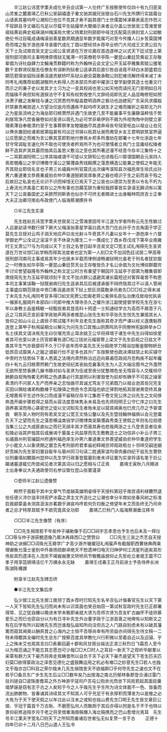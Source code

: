<!-- { "loadSidebar": true } -->
　　半江赵公讳宽字栗夫成化辛丑会试第一人仕终广东按察使年仅四十有九归窆吴山灵峯之麓嘉靖乙巳秋公冡嗣禧遣子重文驰其姻兄张银台石川先生所撰行实跋履台山请表其墓呜呼公潮知巳也位不克其才寿不副其德门士世儒震悼涕慕表奚忍作而义不容辞且寻丈碣石鸟足以尽载平生姑撮举大槩揭示来者云尔盖公世居吴江雪滩里曾祖铭黄岩典史祖瑛湖州梅溪局大使父旸累封刑部郎中母沈氏配莫氏俱封宜人公幼敏绝伦书过目辄成诵梅溪翁善星数夙期通显年数岁能属巧对至今传播人口乡哲莫国博奇而壻之髫岁游邑庠寻录廪饩成化丁酉以壁经领乡荐卒业桥门大司成王文肃公目为天下士及试南宫吴文定公阅公圣贤道在万世论嘉叹首选遂梓之以式天下廷试登上第授刑部河南司主事明律原情狱无冤滞一时英僚若华亭陈一夔昆山秦廷贽黄岩王存敬辈倡为诗社益肆力文翰淹贯群籍时称为外翰林云会文定公开玉延亭雅集索赋公援笔数千言群贤叹服去任僚友有误断刑狱者公适承其后直引咎自诬竟不辩白水部盛君应期范君璋坐貂珰诬奏沮遏贡献矫吓系狱众避忌莫敢承鞫公则犯难讯解终得末减丁未同考礼闱膺荐如鹅湖敬所大称得人历本部员外郎中擢浙江督学副使其造士也重文行而示之的兼子史以发其才士习为之一变其校阅也至公如天地而请托无门至明如日月而锱铢不爽但知有道揆法守不复知有权势毁誉凡文辞经阅即先定人品显晦修短如预决萧子雝之发解钱与谦之沉冥悉符所儗盖聦明涵养之极功也迨緫宪广东采风求瘼戢奸禁暴贵阉敛迹人方望治仅逾月而遘疾不起呜呼天胡生才之难而摧折之易耶无乃升之为星辰流峙之为海岳耶归榇萧然非遇门生故吏几至不能襄事平生廉静温粹恬于势利居常净凡焚香展卷如对圣贤以周孔为必可学非皋伊则不屑为外视恂恂中则壁立家理素薄自奉极清约至于生事葬祭孝友睦姻曲尽其道奔母丧号恸至呕血以祖业让伯兄以俸余置田给诸弟居第隘甚有司议迁邻驿以拓其址谢而弗受乡友王君明欲筑室界逼公庄愿廓之而难为言公察其意即割地付劵焉乡邦多所激劝在郎署十七年仕浙逾七年甘守常调耻言速化所不取也可使贪者矜焉所不为也可使懦者立焉门士显庸经松陵者鲜不造其庐哭其墓而恤其后盖恩义敷洽之至也其所著述漫不经意今存半江集特十之一二耳鹅湖阳明二公序其端咸谓不可徒以文辞知公也谅哉石川甞谓国朝会元吴四人焉若匏庵公之学识博赡守溪公之榘彟森秀钱殿撰之藻思横逸公能兼之使假之年能无齐其勋业耶信名言也子男三长禧眉州判官莫氏出次禴岑溪知县次福邑庠生徐氏出孙男六重道重文恭畏重威伯俞仲华重道脱颖吴庠象贤之器也噫识于生之前而哀于殁之后故旧之私哀也无论识不识而悼惜无巳焉天下之公哀也以德崇为至贵以令名不朽为上寿流光济美虽亡若存公之所有事也岂藉芜辞为重轻哉顾事皆实录语无餙词有以寓天下之公哀备国史之采摭然则斯表也似亦不可终无者赐进士出身翰林院庶吉士正奉大夫正治卿河南右布政使门人临海蔡潮撰并书 

　　○半江先生实录 

　　先生姓赵氏讳宽字栗夫世居吴江之雪滩里因号半江遂为学者所称云先生性敏过人远甚幼读书数行俱下厥大父梅溪翁善星学喜曰昌大吾门在此孙乎方总角国子学正莫先生旦授对云鸡子涵天地应声曰龙光射斗牛奇其不凡妻以女年十一游邑庠十六督学御史严公洤试之滚滚千言不休录为廪生二十一膺成化丁酉乡荐戊戌下第卒业南雍时王文肃公??与为司成以天下士目之名誉日起辛丑吴文定□宽主试礼闱得先生圣贤道在万世论惊□此学韩而得其法度者也定为第一人刻□文不加润色廷试居二甲高等授刑部河南司主事或易其年少也居未半载而律例谙畅谳狱明允虽老于刑名者犹钦服之一时僚友如华亭陈一夔昆山秦廷贽天台王存敬皆负才名公余倡为文社博综群籍穷年讨论誉望益隆有外翰林之称文定公时方有重望于朝园开玉延亭于邸第为雅集甞即席授简先生为玉延亭赋顷刻千言文不加点群公退避其诸长篇短述对客挥毫曾不构思本司主事某误鞠一狱既谢病归先生适承其后后被逮承服不辩终隐其过不以语人管闸主事盛应期范璋坐中贵□奏沮遏进贡下狱上怒叵测莫敢承讯者先□□□任之得末减丁未先生为礼闱同考官多得□如文宪费公宏阁老蒋公冕俱名臣弘治庚戍居母忧执丧一循家礼服阕升本部四川司郎中推大理寺丞久之擢升浙江副使提督学校先生在浙七年以身教士品鉴精敏一经甄拔者具登高科十罔遗一士知通经学古为高而不屑意于凡近之习其风丕变前辈学政驰声两浙者推昆山张先生和华亭张先生悦先生兼擅其长人皆仰之如山斗云上虞徐子熙试辄不利年且老先生亟称其奇才而严课以经义遂膺魁荐连登上第甲子秋闱屇期佥以解元为问先生□其惟山阴萧鸣凤乎同僚林宪副舜举乡□名士挟其文请决焉先生曰仅堪充贡止耳余姚王公华将择壻于诸生中先生曰得如徐爱者其可也爱以进士历官郎署有道□松江钱状元福甞寄上梁文于先生启视之日兹文不类其平生气亦衰靡将不久于□乎逾年而卒盖先生天分超绝学力精诣加衡鉴御物妍丑低昂百试靡爽人之服之谓裴行俭不足多也其升广东按察使也疏决滞狱禁止和买镇守中贵时方怙势纵下害人悉寘之法境内肃然称治远迩向慕甫莅政阅月忽构疾不起年纔四十有九云归榇萧然赖门生故吏经纪其丧始克襄事先生为人正大端庄图书之外澹然无欲所至焚香拂几展书静对如与圣贤为伍或至夜分犹整襟危坐无惰容与人交辄倾尽肺腑自视恂恂畧无矜眩之色遇事必行其是罔以利害毁誉为前却有确乎不可拔之操家素清约不问家人生产而养亲之志恒曲尽其诚尤笃友于兄弟既乃以祖业逊其伯兄完复买田以赒给诸弟构数椽于松陵驿之傍邑令念其隘也欲迁驿割地拓其居谢弗受终其身无增葺焉平生述作矢口而成漫不留稿仅存半江集若干卷文宪公序之曰先生之文闳侈奔逸开阖步骤若得之易而从容法度意味隽永未易及也先师阳明王公守仁序之曰先生涵养甚深而用心甚密世之徒以文词知先生者殆未足以窥其阃奥也巳庶几尽之予甞谓我　朝东吴人物时则有若吴文定公宽王文恪公鏊以及先生暨钱翰林福俱以会元登庸负天下之望而先生之藻思横溢类钱学识赡博类吴榘彟森秀类王使假之年则名位勋德当集三公之大成匪直似之而巳天胡丰其才而啬其寿也悲哉两浙之士凡登贵显者往来松陵必诣其庐恤其后或展谒于墓虽士风兹厚而先生敷教造士之功信非小补云子男三长禧眉州判官禴韶州府通判福邑庠生孙男六重道重文恭畏望威伯俞仲华重道府学生少小能文人以象贤期之寰念先考刑部府君孝庙初释褐京师观政栢台卜邻缔交嗣连姻好吾姊为先生冡妇寰自髫年与眉州同习句读二姓通家谊均骨肉垂四纪于兹先生謦欬仪刑羹墙如覩眉州昆仲以先生学行政事登载墓刻者未详征寰为实录将请名笔于巨公碣诸墓道辄忆所尝闻见者次第其词以归之愿相与订正焉 
　　嘉靖壬寅秋八月赐进士出身奉议大夫通政使司右参议致仕昆山张寰谨录 

　　○恩师半江赵公遗像赞 

　　粹然于面毅乎其中文章气节度越英雄明睿得乎天授科第冠乎南宫语利禄薾然退怯任德义沛尔滋丰持宪俨冰霜之肃主文齐造化之公潮也幸分半席如坐春风树之标准启我颛蒙虽未测其涯涘亦畧觑乎渊哀呜呼若何负钧衡之倚望年未艾而告终无乃司命者之忌才特厚其赋予不欲究竟其全功耶 
　　嘉靖乙巳秋门人临海蔡潮垂泣拜书 

　　○□□半江先生像赞（有序） 

　　□□先生捐馆若干年矣仲子禴勒像于石□□祠宇志孝思也予生也后未及一拜仪□□辱与仲子游获覩遗像乃熏沐再拜而□之赞赞曰 
　　□□先生三吴之杰艺自天授神助之诀搦□□词珠光玉屑学广才高少游齐辙擢冠礼闱蜚声有截服职西曹继典两臬理谳衡允藻士鉴别中外奋扬勋猷卓绝天不愸遗神归电灭归神伊何江流星列逝矣其形伟矣其烈遗泽在人流庆不竭峩峩惠文矫矫风节敬瞻庙貌仰止先哲屹立者珉王震不□孝子用享笾铏靖洁亿千万禩永永无缺 
　　嘉靖壬戍春王正月前进士予告侍养长洲陈湖陈椿譔 

　　附录半江赵先生碑志终 

　　●半江先生文集后序 

　　弘少居江北先生居江南领丁酉乡荐时巳知先生名辛丑弘计偕春官先生以天下第一人天下皆知先生弘归而尚未有以识其面也癸丑始窃一第试秋官政时先生巳正郎署得常、见之犹自嫌以晚进末学未敢即亲就大贤为吾师次贤为吾友旷古幽怀不徒欣慕爱乐之而巳也窃自分以为有日寻补先生外台董学政于江浙首善之地俾有以知斯文之有在后学有所兴起微先生而岂谁哉弘益知所向注但古之人门路自别虑未有以破其藩篱而窥其阃奥以酬夙昔之心海内之士倘不吾辱尚幸有所资益亦间得先生待文稿一二特未得覩其全编时先生总东广按察百度具举教化兴行积微以至着自近以及远骎、乎上之殊未艾也观其言曰□表春回遍十郡和风甘雨台端法正凛三秋烈日飞霜吾人至今以为楷范诵之不能忘其志愿岂可少哉□□大□时人之耳目一新天下之观听毕献羣以来覃有群力天下豪杰将奔走焉畴昔所以自负于天下必天下豪杰是望天下苍生匹夫匹妇莫□欲得蒙政治之泽思见德化之盛鼓舞运用之机必有难□之妙意先生□若人也独文乎哉亦岂□科目之荣尔哉未几先生捐馆舍天不欲福斯□乎何夺先生之速也文不在若乎□备员东广步生先生后尘□□数年矣乃出按海之南北历郁林象郡登合浦过雷门驻刘拯自□波珠崖儋耳之外方神游乎冦司户苏屯公抱余光而坐下风宛若起其面目羹墙梦寐是窃有志于古之人矣矧于今之人乎哉先生乎生所为诗文体栽不一色、皆备而流出肺腑物、皆春诵其诗续其文不知其人可乎充足于有余厚积而薄发为以是推之必大有为于天下使天假之以年过此以注未之或知也铭山费先生□明王先生皆文章巨公琅、乎冠于篇首千万古耿、不磨愿弘何人而敢厕于其后亦得以拊是名于不于也特以景仰前修追陪岁月于老之将至借重海南稿僭入海北稿携而之巴山愈增光焉耳　先生号半江栗夫字宽名□则天下之所知而垂诸后世者弘无似复赘一言于古 
　　正德十四年巳卯十二月八日巴山道人王弘书 



